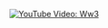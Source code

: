 [![YouTube Video: Ww3](https://img.youtube.com/vi/j3HGi4DKE4I/hqdefault.jpg)](https://www.youtube.com/watch?v=j3HGi4DKE4I)
